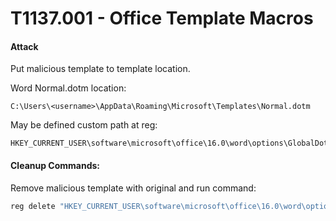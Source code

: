 # T1137.001 - Office Template Macros

#### Attack 

Put malicious template to template location.

Word Normal.dotm location:

```
C:\Users\<username>\AppData\Roaming\Microsoft\Templates\Normal.dotm
```

May be defined custom path at reg:

```
HKEY_CURRENT_USER\software\microsoft\office\16.0\word\options\GlobalDotName
```

#### Cleanup Commands:

Remove malicious template with original and run command:

```cmd
reg delete "HKEY_CURRENT_USER\software\microsoft\office\16.0\word\options\GlobalDotName" /f >nul 2>&1
```

